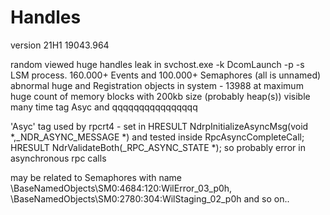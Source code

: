 # Handles

version 21H1 19043.964

random viewed huge handles leak in svchost.exe -k DcomLaunch -p -s LSM process. 
160.000+ Events and 100.000+ Semaphores (all is unnamed)
abnormal huge and Registration objects in system - 13988 at maximum
huge count of memory blocks with 200kb size (probably heap(s))
visible many time tag Asyc and qqqqqqqqqqqqqqqq

'Asyc' tag used by rpcrt4 - set in HRESULT NdrpInitializeAsyncMsg(void *,_NDR_ASYNC_MESSAGE *) and tested inside 
RpcAsyncCompleteCall;
HRESULT NdrValidateBoth(_RPC_ASYNC_STATE *);
so probably error in asynchronous rpc calls

may be related to Semaphores with name 
\BaseNamedObjects\SM0:4684:120:WilError_03_p0h, 
\BaseNamedObjects\SM0:2780:304:WilStaging_02_p0h and so on..
